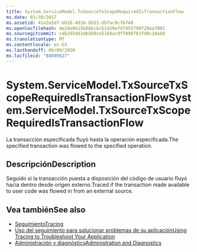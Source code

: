 ```yaml
---
title: System.ServiceModel.TxSourceTxScopeRequiredIsTransactionFlow
ms.date: 03/30/2017
ms.assetid: 41a3a5d7-bb16-4d16-bb51-db7ac0cfb748
ms.openlocfilehash: 4e24e0e15b66bcbcb1429efd7455790f28ea7001
ms.sourcegitcommit: cdb295dd1db589ce5169ac9ff096f01fd0c2da9d
ms.translationtype: MT
ms.contentlocale: es-ES
ms.lasthandoff: 06/09/2020
ms.locfileid: "84595627"
---
```

# <a name="systemservicemodeltxsourcetxscoperequiredistransactionflow"></a><span data-ttu-id="e5f9b-102">System.ServiceModel.TxSourceTxScopeRequiredIsTransactionFlow</span><span class="sxs-lookup"><span data-stu-id="e5f9b-102">System.ServiceModel.TxSourceTxScopeRequiredIsTransactionFlow</span></span>
<span data-ttu-id="e5f9b-103">La transacción especificada fluyó hasta la operación especificada.</span><span class="sxs-lookup"><span data-stu-id="e5f9b-103">The specified transaction was flowed to the specified operation.</span></span>  
  
## <a name="description"></a><span data-ttu-id="e5f9b-104">Descripción</span><span class="sxs-lookup"><span data-stu-id="e5f9b-104">Description</span></span>  
 <span data-ttu-id="e5f9b-105">Seguido si la transacción puesta a disposición del código de usuario fluyó hacia dentro desde origen externo.</span><span class="sxs-lookup"><span data-stu-id="e5f9b-105">Traced if the transaction made available to user code was flowed in from an external source.</span></span>  
  
## <a name="see-also"></a><span data-ttu-id="e5f9b-106">Vea también</span><span class="sxs-lookup"><span data-stu-id="e5f9b-106">See also</span></span>

- [<span data-ttu-id="e5f9b-107">Seguimiento</span><span class="sxs-lookup"><span data-stu-id="e5f9b-107">Tracing</span></span>](index.md)
- [<span data-ttu-id="e5f9b-108">Uso del seguimiento para solucionar problemas de su aplicación</span><span class="sxs-lookup"><span data-stu-id="e5f9b-108">Using Tracing to Troubleshoot Your Application</span></span>](using-tracing-to-troubleshoot-your-application.md)
- [<span data-ttu-id="e5f9b-109">Administración y diagnóstico</span><span class="sxs-lookup"><span data-stu-id="e5f9b-109">Administration and Diagnostics</span></span>](../index.md)
